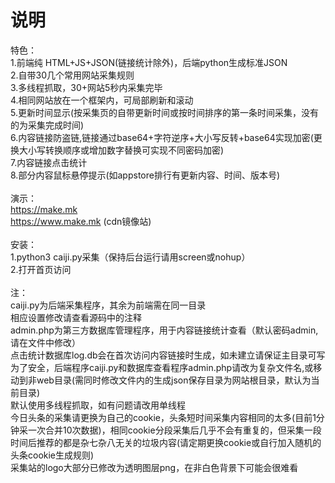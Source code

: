 # 说明
特色：<br>
1.前端纯 HTML+JS+JSON(链接统计除外)，后端python生成标准JSON<br>
2.自带30几个常用网站采集规则<br>
3.多线程抓取，30+网站5秒内采集完毕<br>
4.相同网站放在一个框架内，可局部刷新和滚动<br>
5.更新时间显示(按采集页的自带更新时间或按时间排序的第一条时间采集，没有的为采集完成时间)<br>
6.内容链接防盗链,链接通过base64+字符逆序+大小写反转+base64实现加密(更换大小写转换顺序或增加数字替换可实现不同密码加密)<br>
7.内容链接点击统计<br>
8.部分内容鼠标悬停提示(如appstore排行有更新内容、时间、版本号)<br>
<br>
演示：<br>
https://make.mk
<br>
https://www.make.mk (cdn镜像站)
<br><br>
安装：<br>
1.python3 caiji.py采集（保持后台运行请用screen或nohup）
<br>
2.打开首页访问<br>
<br>
注：<br>
caiji.py为后端采集程序，其余为前端需在同一目录
<br>
相应设置修改请查看源码中的注释
<br>
admin.php为第三方数据库管理程序，用于内容链接统计查看（默认密码admin,请在文件中修改）
<br>
点击统计数据库log.db会在首次访问内容链接时生成，如未建立请保证主目录可写
<br>
为了安全，后端程序caiji.py和数据库查看程序admin.php请改为复杂文件名,或移动到非web目录(需同时修改文件内的生成json保存目录为网站根目录，默认为当前目录)
<br>
默认使用多线程抓取，如有问题请改用单线程<br>
今日头条的采集请更换为自己的cookie，头条短时间采集内容相同的太多(目前1分钟采一次合并10次数据)，相同cookie分段采集后几乎不会有重复的，但采集一段时间后推荐的都是杂七杂八无关的垃圾内容(请定期更换cookie或自行加入随机的头条cookie生成规则)
<br>
采集站的logo大部分已修改为透明图层png，在非白色背景下可能会很难看
